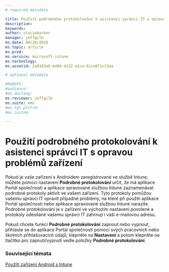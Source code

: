 ```yaml
---
# required metadata

title: Použití podrobného protokolování k asistenci správci IT s opravou problémů zařízení | Microsoft Intune
description:
keywords:
author: staciebarker
manager: jeffgilb
ms.date: 04/28/2016
ms.topic: article
ms.prod:
ms.service: microsoft-intune
ms.technology:
ms.assetid: 2a9183a6-b40d-4132-a1ce-61ce0f1c23aa

# optional metadata

#ROBOTS:
#audience:
#ms.devlang:
ms.reviewer: jeffgilb
ms.suite: ems
#ms.tgt_pltfrm:
#ms.custom:

---
```



# Použití podrobného protokolování k asistenci správci IT s opravou problémů zařízení

Pokud je vaše zařízení s Androidem zaregistrované ve službě Intune, můžete pomocí nastavení **Podrobné protokolování** určit, že má aplikace Portál společnosti a aplikace spravované službou Intune zaznamenávat podrobné protokoly aktivit ve vašem zařízení. Tyto protokoly pomůžou vašemu správci IT opravit případné problémy, na které při použití aplikace Portál společnosti nebo aplikace spravované službou Intune narazíte. Podrobné protokolování je v zařízení ve výchozím nastavení povolené a protokoly odesílané vašemu správci IT zahrnují i vaši e-mailovou adresu.

Pokud chcete funkci **Podrobné protokolování** zapnout nebo vypnout, přihlaste se do aplikace Portál společnosti pomocí svých pracovních nebo školních přihlašovacích údajů, klepněte na **Nastavení** a potom klepněte na tlačítko pro zapnutí/vypnutí vedle položky **Podrobné protokolování**.

### Související témata
[Použití zařízení Android s Intune](using-your-android-device-with-intune.md)

<!--HONumber=May16_HO1-->


